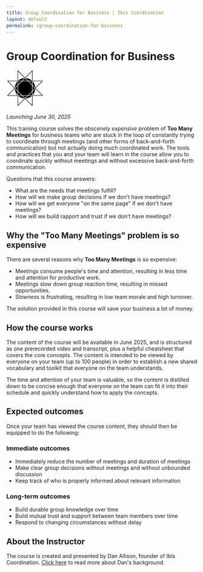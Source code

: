```yaml
---
title: Group Coordination for Business | Ibis Coordination
layout: default
permalink: /group-coordination-for-business
---
```


# Group Coordination for Business

<img style="width:100px" src="/images/octagram.png">

_Launching June 30, 2025_

This training course solves the _obscenely expensive_ problem of __Too Many Meetings__ for business teams who are stuck in the loop of constantly trying to coordinate through meetings (and other forms of back-and-forth communication) but not actually doing much coordinated work. The tools and practices that you and your team will learn in the course allow you to coordinate quickly without meetings and without excessive back-and-forth communication.

Questions that this course answers:

* What are the needs that meetings fulfill?
* How will we make group decisions if we don't have meetings?
* How will we get everyone "on the same page" if we don't have meetings?
* How will we build rapport and trust if we don't have meetings?

## Why the "Too Many Meetings" problem is so expensive

There are several reasons why __Too Many Meetings__ is so expensive:

* Meetings consume people's time and attention, resulting in less time and attention for productive work.
* Meetings slow down group reaction time, resulting in missed opportunities.
* Slowness is frustrating, resulting in low team morale and high turnover.

The solution provided in this course will save your business a lot of money.

## How the course works

The content of the course will be available in June 2025, and is structured as one prerecorded video and transcript, plus a helpful cheatsheet that covers the core concepts. The content is intended to be viewed by everyone on your team (up to 100 people) in order to establish a new shared vocabulary and toolkit that everyone on the team understands.

The time and attention of your team is valuable, so the content is distilled down to be concise enough that everyone on the team can fit it into their schedule and quickly understand how to apply the concepts.

## Expected outcomes

Once your team has viewed the course content, they should then be equipped to do the following:

### Immediate outcomes

* Immediately reduce the number of meetings and duration of meetings
* Make clear group decisions without meetings and without unbounded discussion
* Keep track of who is properly informed about relevant information

### Long-term outcomes

* Build durable group knowledge over time
* Build mutual trust and support between team members over time
* Respond to changing circumstances without delay

## About the Instructor

The course is created and presented by Dan Allison, founder of Ibis Coordination. [Click here](/about-dan) to read more about Dan's background.
